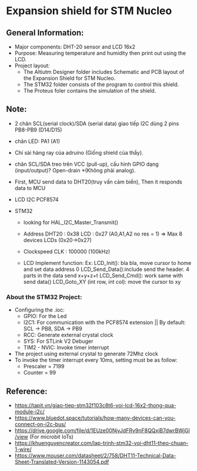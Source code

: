 # Expansion shield for STM Nucleo

## General Information:
- Major components: DHT-20 sensor and LCD 16x2
- Purpose: Measuring temperature and humidity then print out using the LCD.
- Project layout:
  - The Altiutm Designer folder includes Schematic and PCB layout of the Expansion Shield for STM Nucleo.
  - The STM32 folder consists of the program to control this shield.
  - The Proteus foler contains the simulation of the shield.

## Note:
- 2 chân SCL(serial clock)/SDA (serial data) giao tiếp I2C dùng 2 pins PB8-PB9 (D14/D15)

- chân LED: PA1 (A1)

- Chỉ sài hàng ray của adruino (Giống shield của thầy).

- chân SCL/SDA treo trên VCC (pull-up), cấu hình GPIO dạng (input/output)? Open-drain *(Không phải analog).

- First, MCU send data to DHT20(truy vấn cảm biến), Then it responds data to MCU

- LCD I2C PCF8574

- STM32
  - looking for HAL_I2C_Master_Transmit()

  - Address 
  	DHT20	:	0x38
	  LCD	:	0x27 (A0,A1,A2 no res = 1) =>	Max 8 devices LCDs (0x20->0x27)
  - Clockspeed
	  CLK 	:	100000 (100kHz)	

  - LCD
	  Implement function:
		  Ex:
		    LCD_Init(): bla bla, move cursor to home and set data address 0
		    LCD_Send_Data():include send the header. 4 parts in the data send x+y+z+t
		    LCD_Send_Cmd():	work same with send data()
		    LCD_Goto_XY (int row, int col): move the cursor to xy
		    
### About the STM32 Project:
- Configuring the .ioc:
  - GPIO: For the Led 
  - I2C1: For communication with the PCF8574 extension || By default: SCL -> PB8, SDA -> PB9
  - RCC: Generate external crystal clock
  - SYS: For STLink V2 Debuger
  - TIM2 - NVIC: Invoke timer interrupt
- The project using external crystal to generate 72Mhz clock
- To invoke the timer interrupt every 10ms, setting must be as follow:
  - Prescaler = 7199
  - Counter = 99
		
## Reference:
- https://tapit.vn/giao-tiep-stm32f103c8t6-voi-lcd-16x2-thong-qua-module-i2c/
- https://www.bluedot.space/tutorials/how-many-devices-can-you-connect-on-i2c-bus/
- https://drive.google.com/file/d/1EUze00NjyJdFRy9nF8QQxjB7dwrBWjGl/view (For microbit IoTs)
- https://khuenguyencreator.com/lap-trinh-stm32-voi-dht11-theo-chuan-1-wire/
- https://www.mouser.com/datasheet/2/758/DHT11-Technical-Data-Sheet-Translated-Version-1143054.pdf

